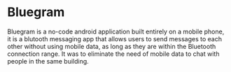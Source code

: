 # Bluegram
Bluegram is a no-code android application built entirely on a mobile phone, it is a blutooth messaging app that allows users to send messages to each other without using mobile data, as long as they are within the Bluetooth connection range. It was to eliminate the need of mobile data to chat with people in the same building.
